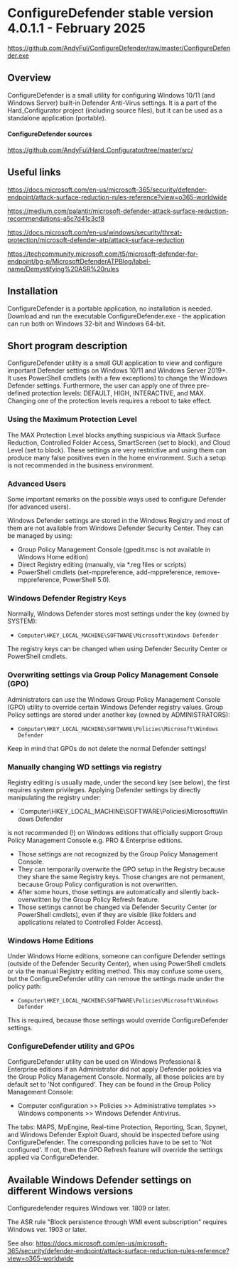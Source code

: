 

# ConfigureDefender stable version 4.0.1.1 - February 2025
https://github.com/AndyFul/ConfigureDefender/raw/master/ConfigureDefender.exe

## Overview
ConfigureDefender is a small utility for configuring Windows 10/11 (and Windows Server) built-in Defender Anti-Virus settings. It is a part of the Hard_Configurator project (including source files), but it can be used as a standalone application (portable).

#### ConfigureDefender sources
https://github.com/AndyFul/Hard_Configurator/tree/master/src/


## Useful links
https://docs.microsoft.com/en-us/microsoft-365/security/defender-endpoint/attack-surface-reduction-rules-reference?view=o365-worldwide

https://medium.com/palantir/microsoft-defender-attack-surface-reduction-recommendations-a5c7d41c3cf8

https://docs.microsoft.com/en-us/windows/security/threat-protection/microsoft-defender-atp/attack-surface-reduction

https://techcommunity.microsoft.com/t5/microsoft-defender-for-endpoint/bg-p/MicrosoftDefenderATPBlog/label-name/Demystifying%20ASR%20rules


## Installation
ConfigureDefender is a portable application, no installation is needed. Download and run the executable ConfigureDefender.exe - the application can run both on Windows 32-bit and Windows 64-bit.

## Short program description
ConfigureDefender utility is a small GUI application to view and configure important Defender settings on Windows 10/11 and Windows Server 2019+. It uses PowerShell cmdlets (with a few exceptions) to change the Windows Defender settings. Furthermore, the user can apply one of three pre-defined protection levels: DEFAULT, HIGH, INTERACTIVE, and MAX. Changing one of the protection levels requires a reboot to take effect.

### Using the Maximum Protection Level
The MAX Protection Level blocks anything suspicious via Attack Surface Reduction, Controlled Folder Access, SmartScreen (set to block), and Cloud Level (set to block). These settings are very restrictive and using them can produce many false positives even in the home environment. Such a setup is not recommended in the business environment.
 
### Advanced Users
Some important remarks on the possible ways used to configure Defender (for advanced users). 

Windows Defender settings are stored in the Windows Registry and most of them are not available from Windows Defender Security Center. They can be managed by using:

* Group Policy Management Console (gpedit.msc is not available in Windows Home edition) 
* Direct Registry editing (manually, via *.reg files or scripts) 
* PowerShell cmdlets (set-mppreference, add-mppreference, remove-mppreference, PowerShell 5.0).
 
### Windows Defender Registry Keys
Normally, Windows Defender stores most settings under the key (owned by SYSTEM):  
* `Computer\HKEY_LOCAL_MACHINE\SOFTWARE\Microsoft\Windows Defender`

The registry keys can be changed when using Defender Security Center or PowerShell cmdlets.

### Overwriting settings via Group Policy Management Console (GPO)
Administrators can use the Windows Group Policy Management Console (GPO) utility to override certain Windows Defender registry values. Group Policy settings are stored under another key (owned by ADMINISTRATORS):  
* `Computer\HKEY_LOCAL_MACHINE\SOFTWARE\Policies\Microsoft\Windows Defender`

Keep in mind that GPOs do not delete the normal Defender settings!

### Manually changing WD settings via registry 
Registry editing is usually made, under the second key (see below), the first requires system privileges. 
Applying Defender settings by directly manipulating the registry under:
* `Computer\HKEY_LOCAL_MACHINE\SOFTWARE\Policies\Microsoft\Windows Defender

is not recommended (!) on Windows editions that officially support Group Policy Management Console e.g. PRO & Enterprise editions. 
* Those settings are not recognized by the Group Policy Management Console.
* They can temporarily overwrite the GPO setup in the Registry because they share the same Registry keys. Those changes are not permanent, because Group Policy configuration is not overwritten. 
* After some hours, those settings are automatically and silently back-overwritten by the Group Policy Refresh feature. 
* Those settings cannot be changed via Defender Security Center (or PowerShell cmdlets), even if they are visible (like folders and applications related to Controlled Folder Access).
 
### Windows Home Editions
Under Windows Home editions, someone can configure Defender settings (outside of the Defender Security Center), when using PowerShell cmdlets or via the manual Registry editing method. This may confuse some users, but the ConfigureDefender utility can remove the settings made under the policy path: 
* `Computer\HKEY_LOCAL_MACHINE\SOFTWARE\Policies\Microsoft\Windows Defender` 

This is required, because those settings would override ConfigureDefender settings.

### ConfigureDefender utility and GPOs
ConfigureDefender utility can be used on Windows Professional & Enterprise editions if an Administrator did not apply Defender policies via the Group Policy Management Console. Normally, all those policies are by default set to 'Not configured'. They can be found in the Group Policy Management Console:
* Computer configuration >> Policies >> Administrative templates >> Windows components >> Windows Defender Antivirus. 
 
The tabs: MAPS, MpEngine, Real-time Protection, Reporting, Scan, Spynet, and Windows Defender Exploit Guard, should be inspected before using ConfigureDefender. The corresponding policies have to be set to 'Not configured'. If not, then the GPO Refresh feature will override the settings applied via ConfigureDefender.

## Available Windows Defender settings on different Windows versions
Configuredefender requires Windows ver. 1809 or later.

The ASR rule "Block persistence through WMI event subscription" requires Windows ver. 1903 or later.

See also:
https://docs.microsoft.com/en-us/microsoft-365/security/defender-endpoint/attack-surface-reduction-rules-reference?view=o365-worldwide
